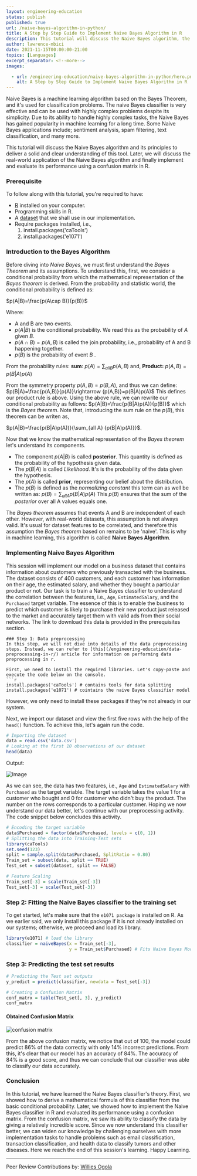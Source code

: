 ```yaml
---
layout: engineering-education
status: publish
published: true
url: /naive-bayes-algorithm-in-python/
title: A Step by Step Guide to Implement Naive Bayes Algorithm in R
description: This tutorial will discuss the Naive Bayes algorithm, the real-world application of the Naive Bayes algorithm, implement and evaluate its performance using a confusion matrix in R.
author: lawrence-mbici
date: 2021-11-15T00:00:00-21:00
topics: [Languages]
excerpt_separator: <!--more-->
images:

  - url: /engineering-education/naive-bayes-algorithm-in-python/hero.png 
    alt: A Step by Step Guide to Implement Naive Bayes Algorithm in R
---
```

Naive Bayes is a machine learning algorithm based on the Bayes Theorem, and it's used for classification problems. The naive Bayes classifier is very effective and can be used with highly complex problems despite its simplicity. Due to its ability to handle highly complex tasks, the Naive Bayes has gained popularity in machine learning for a long time. Some Naive Bayes applications include; sentiment analysis, spam filtering, text classification, and many more.
<!--more-->
This tutorial will discuss the Naive Bayes algorithm and its principles to deliver a solid and clear understanding of this tool. Later, we will discuss the real-world application of the Naive Bayes algorithm and finally implement and evaluate its performance using a confusion matrix in R.

### Prerequisite
To follow along with this tutorial, you're required to have:
- [R](https://cran.r-project.org/) installed on your computer.
- Programming skills in R.
- A [dataset](https://github.com/mbici/data/blob/main/data.csv) that we shall use in our implementation.
- Require packages installed, i.e., 
  1. install.packages('caTools')
  2. install.packages('e1071')

### Introduction to the Bayes Algorithm
Before diving into *Naive Bayes*, we must first understand the *Bayes Theorem* and its assumptions. To understand this, first, we consider a conditional probability from which the mathematical representation of the *Bayes theorem* is derived. From the probability and statistic world, the conditional probability is defined as:

$p(A|B)=\frac{p(A\cap B)}{p(B)}$

Where:
- A and B are two events.
- $p(A|B)$ is the conditional probability. We read this as the probability of *A* given *B*.
- $p(A\cap B)=p(A, B)$  is called the join probability, i.e.,  probability of A and B happening together.
- $p(B)$ is the probability of event ${B}$ .

From the probability rules:
**sum**: $p(A)=\sum_{all B} {p(A,B)}$ and,
**Product:** ${p(A,B)}=p(B|A)p(A)$

From the symmetry property $p(A, B ) = p(B, A)$, and thus we can define:
$p(B|A)=\frac{p(A,B)}{p(A)}\rightarrow {p(A,B)}=p(B|A)p(A)$
This defines our product rule is above.
Using the above rule, we can rewrite our conditional probability as follows:
$p(A|B)=\frac{p(B|A)p(A)}{p(B)}$
which is the *Bayes theorem*. Note that, introducing the sum rule on the $p{(B)}$, this theorem can be writen as,

$p(A|B)=\frac{p(B|A)p(A))}{\sum_{all A} {p(B|A)p(A)}}$.

Now that we know the mathematical representation of the *Bayes theorem* let's understand its components.
- The component $p(A|B)$ is called **posterior**. This quantity is defined as the probability of the hypothesis given data.
- The ${p(B|A)}$ is called *Likelihood*. It's is the probability of the data given the hypothesis.
- The $p(A)$ is called **prior**, representing our belief about the distribution.
- The $p(B)$ is defined as the *normalizing constant* this term can as well be written as:
  $p(B)=\sum_{all A} {p(B|A)p(A)}$
This  $p(B)$ ensures that the sum of the *posterior* over all A values equals one.

The *Bayes theorem* assumes that events A and B are independent of each other. However, with real-world datasets, this assumption is not always valid. It's usual for dataset features to be correlated, and therefore this assumption the *Bayes theorem* based on remains to be 'naive'. This is why in machine learning, this algorithm is called **Naive Bayes Algorithm**.
### Implementing Naive Bayes Algorithm
This session will implement our model on a business dataset that contains information about customers who previously transacted with the business. The dataset consists of 400 customers, and each customer has information on their age, the estimated salary, and whether they bought a particular product or not. Our task is to train a Naive Bayes classifier to understand the correlation between the features, i.e., `Age`,  `EstimatedSalary`, and the `Purchased` target variable. The essence of this is to enable the business to predict which customer is likely to purchase their new product just released to the market and accurately target them with valid ads from their social networks. The link to download this data is provided in the prerequisites section.
```
### Step 1: Data preprocessing
In this step, we will not dive into details of the data preprocessing steps. Instead, we can refer to [this](/engineering-education/data-preprocessing-in-r/) article for information on performing data preprocessing in r.

First, we need to install the required libraries. Let's copy-paste and execute the code below on the console.
```r
install.packages('caTools') # contains tools for data splitting
install.packages('e1071') # cointains the naive Bayes classifier model
```
However, we only need to install these packages if they're not already in our system.

Next, we import our dataset and view the first five rows with the help of the `head()` function. To achieve this, let's again run the code.

```r
# Importing the dataset
data = read.csv('data.csv')
# Looking at the first 10 observations of our dataset
head(data)
```
Output:

![Image](/engineering-education/naive-bayes-algorithm-in-python/output-image.png)

As we can see, the data has two features, i.e., `Age` and `EstimatedSalary` with `Purchased` as the target variable. The target variable takes the value 1 for a customer who bought and 0 for customer who didn't buy the product. The number on the rows corresponds to a particular customer. Hoping we now understand our data better, let's continue with our preprocessing activity. The code snippet below concludes this activity.

```r
# Encoding the target variable
data$Purchased = factor(data$Purchased, levels = c(0, 1))
# Splitting the data into Training-Test sets
library(caTools)
set.seed(123)
split = sample.split(data$Purchased, SplitRatio = 0.80)
Train_set = subset(data, split == TRUE)
Test_set = subset(dataset, split == FALSE)

# Feature Scaling
Train_set[-3] = scale(Train_set[-3])
Test_set[-3] = scale(Test_set[-3])

```
### Step 2: Fitting the Naive Bayes classifier to the training set
To get started, let's make sure that the `e1071 package` is installed on R. As we earlier said, we only install this package if it is not already installed on our systems; otherwise, we proceed and load its library.

```r
library(e1071) # load the library
classifier = naiveBayes(x = Train_set[-3],
                        y = Train_set$Purchased) # Fits Naive Bayes Model to the training set

```

### Step 3: Predicting the test set results

```r
# Predicting the Test set outputs
y_predict = predict(classifier, newdata = Test_set[-3])

# Creating a Confusion Matrix
conf_matrx = table(Test_set[, 3], y_predict)
conf_matrx
```
#### Obtained Confusion Matrix

![confusion matrix](/engineering-education/naive-bayes-algorithm-in-python/confusion-matrix.png)

From the above confusion matrix, we notice that out of 100, the model could predict 86% of the data correctly with only 14% incorrect predictions. From this, it's clear that our model has an accuracy of 84%. The accuracy of 84% is a good score, and thus we can conclude that our classifier was able to classify our data accurately.

### Conclusion
In this tutorial, we have learned the Naive Bayes classifier's theory. First, we showed how to derive a mathematical formula of this classifier from the basic conditional probability. Later, we showed how to implement the  Naive Bayes classifier in R and evaluated its performance using a confusion matrix. From the confusion matrix, we saw its ability to classify the data by giving a relatively incredible score. Since we now understand this classifier better, we can widen our knowledge by challenging ourselves with more implementation tasks to handle problems such as email classification, transaction classification, and health data to classify tumors and other diseases. Here we reach the end of this session's learning.
Happy Learning.

---
Peer Review Contributions by: [Willies Ogola](/engineering-education/authors/willies-ogola/)
